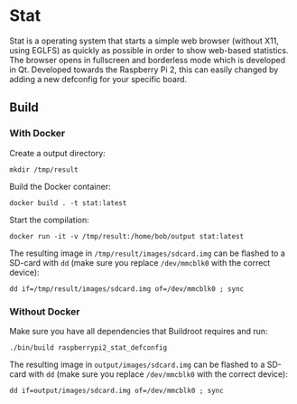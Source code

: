 Stat
====

Stat is a operating system that starts a simple web browser (without X11, using EGLFS) as quickly as possible in order to show web-based statistics. The browser opens in fullscreen and borderless mode which is developed in Qt. 
Developed towards the Raspberry Pi 2, this can easily changed by adding a new defconfig for your specific board.

## Build
### With Docker
Create a output directory:
```
mkdir /tmp/result
```

Build the Docker container:
```
docker build . -t stat:latest
```

Start the compilation:
```
docker run -it -v /tmp/result:/home/bob/output stat:latest
```

The resulting image in `/tmp/result/images/sdcard.img` can be flashed to a SD-card with `dd` (make sure you replace `/dev/mmcblk0` with the correct device):
```
dd if=/tmp/result/images/sdcard.img of=/dev/mmcblk0 ; sync
```

### Without Docker
Make sure you have all dependencies that Buildroot requires and run:
```
./bin/build raspberrypi2_stat_defconfig
```

The resulting image in `output/images/sdcard.img` can be flashed to a SD-card with `dd` (make sure you replace `/dev/mmcblk0` with the correct device):
```
dd if=output/images/sdcard.img of=/dev/mmcblk0 ; sync
```
